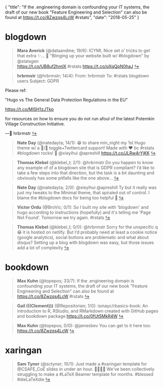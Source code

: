 {
  "title": "If the .engineering domain is confounding your IT systems, the draft of our new book \"Feature Engineering and Selection\" can also be found at https://t.co/8Zwzqs4LcW #rstats",
  "date": "2018-05-25"
}

# blogdown

> **Mara Averick** (@dataandme; 19/6): ICYMI, Nice set o' tricks to get that extra ✨…
💅 "Blinging up your website built w/ #blogdown" by @statsgen  
https://t.co/UB8uf2hmlX #rstats https://t.co/pXqQpN0haJ  [&#8618;](https://twitter.com/xieyihui/status/999697090874834944)

<!-- -->


> **hrbrmstr** (@hrbrmstr; 14/4): From: hrbrmstr
To: #rstats blogdown users
Subject: GDPR
>
Please ref:
>
"Hugo vs The General Data Protection Regulations in the EU"
>
https://t.co/MlSH1zJTkp
>
for resources on how to ensure you do not run afoul of the latest Potemkin Village Construction Initiative.
>
—🤗 hrbrmstr  [&#8618;](https://twitter.com/xieyihui/status/999687296852152320)

<!-- -->


> **Nate Day** (@natedayta; 14/1): 😁 to share min_night my 1st Hugo theme w/ a 🌝/🌚 toggle+Twittercard support! Made with ❤️ bc #rstats #blogdown rocks! 🙏 @xieyihui @apreshill https://t.co/JLRw4rYjKK  [&#8618;](https://twitter.com/xieyihui/status/999594686468755456)

<!-- -->


> **Thomas Klebel** (@klebel_t; 2/1): @hrbrmstr Do you happen to know any example of of a blogdown site that is GDPR compliant? I’d like to take a few steps into that direction, but the task is a bit daunting and obviously has some pitfalls like the one above...  [&#8618;](https://twitter.com/xieyihui/status/999682186625388544)

<!-- -->


> **Nate Day** (@natedayta; 2/0): @xieyihui @apreshill Ty but it really was just my tweaks to the Minimal theme, that spiraled out of control. I blame the #blogdown docs for being too helpful 🤣  [&#8618;](https://twitter.com/xieyihui/status/999705128675487746)

<!-- -->


> **Victor Ordu** (@BroVic; 0/1): So I built my site with 'blogdown' and hugo according to instructions (hopefully) and it's telling me 'Page Not Found'. Tomorrow we try again. #rstats  [&#8618;](https://twitter.com/xieyihui/status/999786514136649728)

<!-- -->


> **Thomas Klebel** (@klebel_t; 0/0): @hrbrmstr Sorry for the unspecific q 😁 it is hosted on netlify. But I’d probably need at least a cookie notice (google analytics), social buttons are problematic and what about disqus? Setting up a blog with blogdown was easy, but those issues add a lot of complexity  [&#8618;](https://twitter.com/xieyihui/status/999685088794365958)

<!-- -->


# bookdown

> **Max Kuhn** (@topepos; 33/7): If the .engineering domain is confounding your IT systems, the draft of our new book "Feature Engineering and Selection" can also be found at https://t.co/8Zwzqs4LcW  #rstats  [&#8618;](https://twitter.com/xieyihui/status/999698358305509376)

<!-- -->


> **Gail (((Clement)))** (@Repositorian; 1/0): ismayc/rbasics-book: An introduction to R, RStudio, and RMarkdown created with GitHub pages and bookdown package https://t.co/0fUt5MkR4W  [&#8618;](https://twitter.com/xieyihui/status/999651248138670083)

<!-- -->


> **Max Kuhn** (@topepos; 0/0): @jamesbev You can get to it here too: https://t.co/8Zwzqs4LcW  [&#8618;](https://twitter.com/xieyihui/status/999697712571437056)

<!-- -->


# xaringan

> **Sam Tyner** (@sctyner; 10/1): Just made a #xaringan template for @CSAFE_CoE slides in under an hour. 🙏🏼🙌😇 We've been collectively struggling to make a #LaTeX Beamer template for months. #blessed #dieLaTeXdie  [&#8618;](https://twitter.com/xieyihui/status/999782531288436738)

<!-- -->


